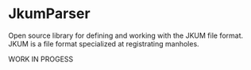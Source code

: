 # JkumParser
Open source library for defining and working with the JKUM file format. JKUM is a file format specialized at registrating manholes.

WORK IN PROGESS
